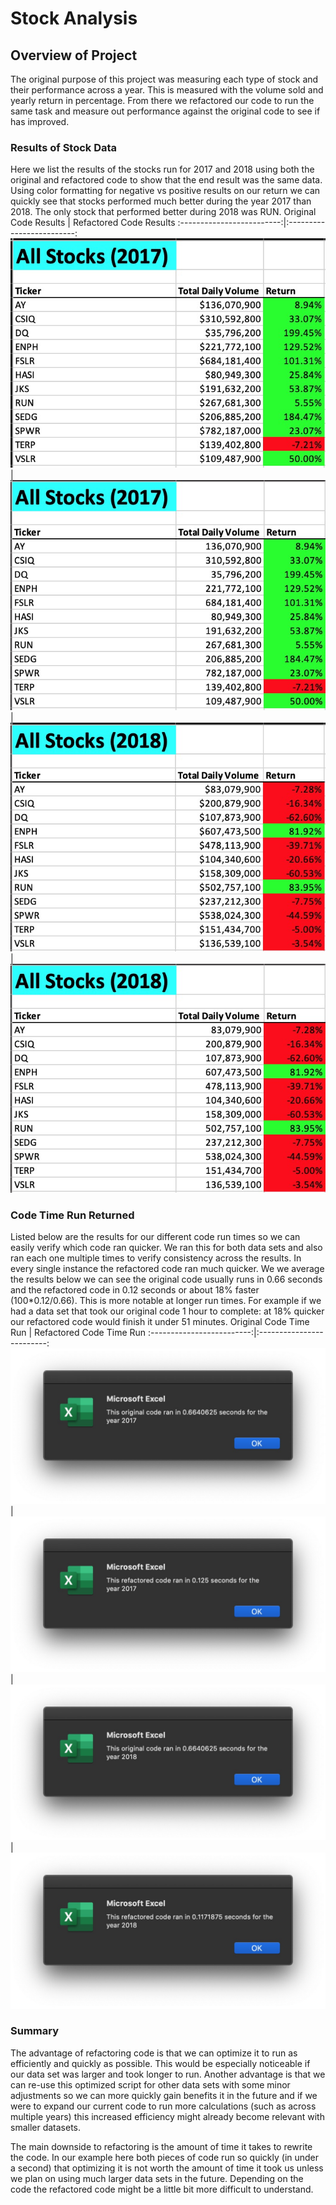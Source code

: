 
# Stock Analysis

## Overview of Project
The original purpose of this project was measuring each type of stock and their performance across a year. This is measured with the volume sold and yearly return in percentage. From there we refactored our code to run the same task and measure out performance against the original code to see if has improved.

### Results of Stock Data

Here we list the results of the stocks run for 2017 and 2018 using both the original and refactored code to show that the end result was the same data. Using color formatting for negative vs positive results on our return we can quickly see that stocks performed much better during the year 2017 than 2018. The only stock that performed better during 2018 was RUN.
Original Code Results       |  Refactored Code Results
:-------------------------:|:-------------------------:
![OriginalResult_2017](https://raw.githubusercontent.com/si1ver1/stock-analysis/master/Resources/originalResult_2017.jpg)  |  ![RefactoredResult_2017](https://raw.githubusercontent.com/si1ver1/stock-analysis/master/Resources/refactoredResult_2017.jpg)|
![OriginalResult_2017](https://raw.githubusercontent.com/si1ver1/stock-analysis/master/Resources/originalResult_2018.jpg)  |![RefactoredResult_2017](https://raw.githubusercontent.com/si1ver1/stock-analysis/master/Resources/refactoredResult_2018.jpg)

### Code Time Run Returned
Listed below are the results for our different code run times so we can easily verify which code ran quicker. We ran this for both data sets and also ran each one multiple times to verify consistency across the results. In every single instance the refactored code ran much quicker. We we average the results below we can see the original code usually runs in 0.66 seconds and the refactored code in 0.12 seconds or about 18% faster (100*0.12/0.66). This is more notable at longer run times. For example if we had a data set that took our original code 1 hour to complete: at 18% quicker our refactored code would finish it under 51 minutes. 
Original Code Time Run      |  Refactored Code Time Run
:-------------------------:|:-------------------------:
![OriginalResult_2017](https://raw.githubusercontent.com/si1ver1/stock-analysis/master/Resources/originalTime_2017.jpg)  | ![RefactoredResult_2017](https://raw.githubusercontent.com/si1ver1/stock-analysis/master/Resources/refactoredTime_2017.jpg)
| ![OriginalResult_2018](https://raw.githubusercontent.com/si1ver1/stock-analysis/master/Resources/originalTime_2018.jpg) | ![RefactoredResult_2018](https://raw.githubusercontent.com/si1ver1/stock-analysis/master/Resources/refactoredTime_2018.jpg)


### Summary
The advantage of refactoring code is that we can optimize it to run as efficiently and quickly as possible. This would be especially noticeable if our data set was larger and took longer to run. Another advantage is that we can re-use this optimized script for other data sets with some minor adjustments so we can more quickly gain benefits it in the future and if we were to expand our current code to run more calculations (such as across multiple years) this increased efficiency might already become relevant with smaller datasets.

The main downside to refactoring is the amount of time it takes to rewrite the code. In our example here both pieces of code run so quickly (in under a second) that optimizing it is not worth the amount of time it took us unless we plan on using much larger data sets in the future. Depending on the code the refactored code might be a little bit more difficult to understand.
